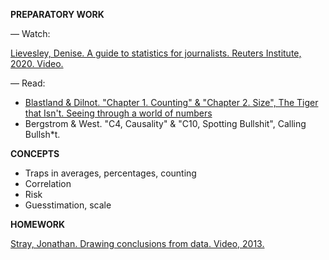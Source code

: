 **PREPARATORY WORK**

— Watch:

[Lievesley, Denise. A guide to statistics for journalists. Reuters Institute, 2020. Video.](https://www.youtube.com/watch?v=_qioPxHuk0U)

— Read:

- [Blastland & Dilnot. "Chapter 1. Counting" & "Chapter 2. Size", The Tiger that Isn't. Seeing through a world of numbers](https://librarysearch.cardiff.ac.uk/primo-explore/fulldisplay?docid=TN_cdi_askewsholts_vlebooks_9781847650795&vid=44WHELF_CAR_VU1&search_scope=CSCOP_EVERYTHING&tab=searchall@cardiff&lang=en_US&context=PC)
- Bergstrom & West. "C4, Causality" & "C10, Spotting Bullshit", Calling Bullsh*t.

**CONCEPTS**

- Traps in averages, percentages, counting
- Correlation
- Risk
- Guesstimation, scale

**HOMEWORK**

[Stray, Jonathan. Drawing conclusions from data. Video, 2013.](https://www.youtube.com/watch?v=3NuyRKNkBQg)
